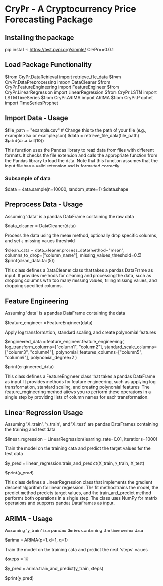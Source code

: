 # CryPr  - A Cryptocurrency Price Forecasting Package

## Installing the package
pip install -i https://test.pypi.org/simple/ CryPr==0.0.1

## Load Package Functionality 
$from CryPr.DataRetrieval import retrieve_file_data
$from CryPr.DataPreprocessing import DataCleaner
$from CryPr.FeatureEngineering import FeatureEngineer
$from CryPr.LinearRegression import LinearRegression
$from CryPr.LSTM import LSTMTimeSeries
$from CryPr.ARIMA import ARIMA
$from CryPr.Prophet import TimeSeriesProphet

## Import Data - Usage

$file_path = "example.csv"  # Change this to the path of your file (e.g., example.xlsx or example.json)
$data = retrieve_file_data(file_path)
$print(data.tail(10))

This function uses the Pandas library to read data from files with different formats. It checks the file extension and calls the appropriate function from the Pandas library to load the data. Note that this function assumes that the input file has a valid extension and is formatted correctly.

### Subsample of data 

$data = data.sample(n=10000, random_state=1)
$data.shape

## Preprocess Data - Usage
Assuming 'data' is a pandas DataFrame containing the raw data

$data_cleaner = DataCleaner(data)

Process the data using the mean method, optionally drop specific columns, and set a missing values threshold

$clean_data = data_cleaner.process_data(method="mean", columns_to_drop=["column_name"], missing_values_threshold=0.5)
$print(clean_data.tail(5))

This class defines a DataCleaner class that takes a pandas DataFrame as input. It provides methods for cleaning and processing the data, 
such as dropping columns with too many missing values, filling missing values, and dropping specified columns.

## Feature Engineering
Assuming 'data' is a pandas DataFrame containing the data

$feature_engineer = FeatureEngineer(data)

Apply log transformation, standard scaling, and create polynomial features

$engineered_data = feature_engineer.feature_engineering(
    log_transform_columns=["column1", "column2"],
    standard_scale_columns=["column3", "column4"],
    polynomial_features_columns=["column5", "column6"],
    polynomial_degree=2
)

$print(engineered_data)

This class defines a FeatureEngineer class that takes a pandas DataFrame as input. It provides methods for feature engineering, such as applying log transformation, standard scaling, and creating polynomial features. 
The feature_engineering method allows you to perform these operations in a single step by providing lists of column names for each transformation.

## Linear Regression Usage
Assuming 'X_train', 'y_train', and 'X_test' are pandas DataFrames containing the training and test data

$linear_regression = LinearRegression(learning_rate=0.01, iterations=1000)

Train the model on the training data and predict the target values for the test data

$y_pred = linear_regression.train_and_predict(X_train, y_train, X_test)

$print(y_pred)

This class defines a LinearRegression class that implements the gradient descent algorithm for linear regression. The fit method trains the model, the predict method predicts target values, and the train_and_predict method performs both operations in a single step. 
The class uses NumPy for matrix operations and supports pandas DataFrames as input.

## ARIMA - Usage
Assuming 'y_train' is a pandas Series containing the time series data

$arima = ARIMA(p=1, d=1, q=1)

Train the model on the training data and predict the next 'steps' values

$steps = 10

$y_pred = arima.train_and_predict(y_train, steps)

$print(y_pred)



